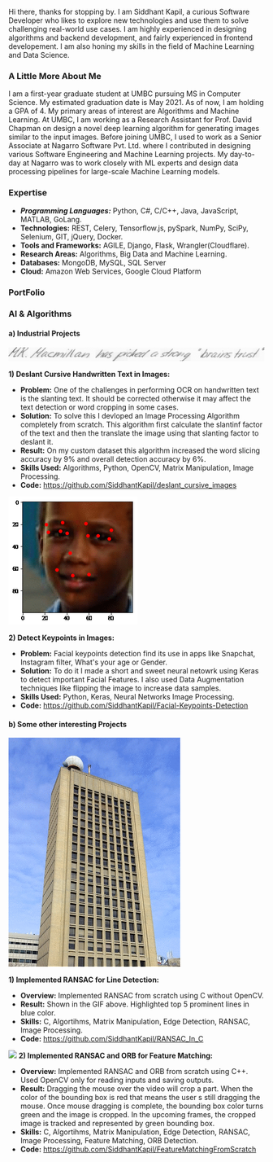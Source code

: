 
Hi there, thanks for stopping by. I am Siddhant Kapil, a curious Software Developer who likes to explore new technologies and use them to solve challenging real-world use cases. I am highly experienced in designing algorithms and backend development, and fairly experienced in frontend developement. I am also honing my skills in the field of Machine Learning and Data Science.

### A Little More About Me

I am a first-year graduate student at UMBC pursuing MS in Computer Science. My estimated graduation date is May 2021. As of now, I am holding a GPA of 4. My primary areas of interest are Algorithms and Machine Learning. At UMBC, I am working as a Research Assistant for Prof. David Chapman on design a novel deep learning algorithm for generating images similar to the input images. 
Before joining UMBC, I used to work as a Senior Associate at Nagarro Software Pvt. Ltd. where I contributed in designing various Software Engineering and Machine Learning projects. My day-to-day at Nagarro was to work closely with ML experts and design data processing pipelines for large-scale Machine Learning models.  


### Expertise
* ___Programming Languages:___ Python, C#, C/C++, Java, JavaScript, MATLAB, GoLang.
* __Technologies:__ REST, Celery, Tensorflow.js, pySpark, NumPy, SciPy, Selenium, GIT, jQuery, Docker.
* __Tools and Frameworks:__ AGILE, Django, Flask, Wrangler(Cloudflare).
* __Research Areas:__ Algorithms, Big Data and Machine Learning.
* __Databases:__ MongoDB, MySQL, SQL Server
* __Cloud:__ Amazon Web Services, Google Cloud Platform


### PortFolio

### AI & Algorithms

#### a) Industrial Projects

![](result_deslant.gif)

  __1) Deslant Cursive Handwritten Text in Images:__

   * __Problem:__ One of the challenges in performing OCR on handwritten text is the slanting text. It should be corrected otherwise it may affect the text detection or word cropping in some cases. 
   * __Solution:__ To solve this I devloped an Image Processing Algorithm completely from scratch. This algorithm first calculate the slantinf factor of the text and then the translate the image using that slanting factor to deslant it.
   * __Result:__ On my custom dataset this algorithm increased the word slicing accuracy by 9% and overall detection accuracy by 6%.
   * __Skills Used:__ Algorithms, Python, OpenCV, Matrix Manipulation, Image Processing.
   * __Code:__ https://github.com/SiddhantKapil/deslant_cursive_images
   
 ![](result_keypoints.gif)
 
  __2) Detect Keypoints in Images:__

   * __Problem:__ Facial keypoints detection find its use in apps like Snapchat, Instagram filter, What's your age or Gender.
   * __Solution:__ To do it I made a short and sweet neural netowrk using  Keras to detect important Facial Features. I also used Data Augmentation techniques like flipping the image to increase data samples.
   * __Skills Used:__ Python, Keras, Neural Networks Image Processing.
   * __Code:__ https://github.com/SiddhantKapil/Facial-Keypoints-Detection
   
#### b) Some other interesting Projects

  ![](result_ransac.gif)
  
   __1) Implemented RANSAC for Line Detection:__
   * __Overview:__ Implemented RANSAC from scratch using C without OpenCV.
   * __Result:__ Shown in the GIF above. Highlighted top 5 prominent lines in blue color.
   * __Skills:__ C, Algortihms, Matrix Manipulation, Edge Detection, RANSAC, Image Processing.
   * __Code:__ https://github.com/SiddhantKapil/RANSAC_In_C
   
   ![](result_featureMatching.gif)
   __2) Implemented RANSAC and ORB for Feature Matching:__
   * __Overview:__ Implemented RANSAC and ORB from scratch using C++. Used OpenCV only for reading inputs and saving outputs.
   * __Result:__  Dragging the mouse over the video will crop a part. When the color of the bounding box is red that means the user s still dragging the mouse. Once mouse dragging is complete, the bounding box color turns green and the image is cropped. In the upcoming frames, the cropped image is tracked and represented by green bounding box.
   * __Skills:__ C, Algortihms, Matrix Manipulation, Edge Detection, RANSAC, Image Processing, Feature Matching, ORB Detection.
   * __Code:__ https://github.com/SiddhantKapil/FeatureMatchingFromScratch
   
     
   
   
   
